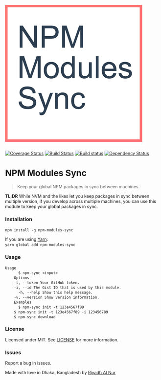 ![Logo](img/logo.png)  

[![Coverage Status](https://coveralls.io/repos/github/riyadhalnur/npm-modules-sync/badge.svg?branch=master)](https://coveralls.io/github/riyadhalnur/npm-modules-sync?branch=master) [![Build Status](https://travis-ci.org/riyadhalnur/npm-modules-sync.svg?branch=master)](https://travis-ci.org/riyadhalnur/npm-modules-sync) [![Build status](https://ci.appveyor.com/api/projects/status/7ndfb8ekaa27ajf1/branch/master?svg=true)](https://ci.appveyor.com/project/riyadhalnur/npm-modules-sync/branch/master) [![Dependency Status](https://dependencyci.com/github/riyadhalnur/npm-modules-sync/badge)](https://dependencyci.com/github/riyadhalnur/npm-modules-sync)  

NPM Modules Sync
=================  
> Keep your global NPM packages in sync between machines.  

**TL;DR** While NVM and the likes let you keep packages in sync between multiple version, 
if you develop across multiple machines, you can use this module to keep your global packages in sync.  

### Installation  
`npm install -g npm-modules-sync`  

If you are using [Yarn](https://yarnpkg.com/):  
`yarn global add npm-modules-sync`  

### Usage  
```shell
Usage
	  $ npm-sync <input>
	Options
    -t, --token Your GitHub token.
    -i, --id The Gist ID that is used by this module.
	  -h, --help Show this help message.
    -v, --version Show version information.
	Examples
	  $ npm-sync init -t 123e4567f89
    $ npm-sync init -t 123e4567f89 -i 123456789
    $ npm-sync download
```  

### License  
Licensed under MIT. See [LICENSE](LICENSE) for more information.  

### Issues  
Report a bug in issues.   

Made with love in Dhaka, Bangladesh by [Riyadh Al Nur](https://verticalaxisbd.com)
